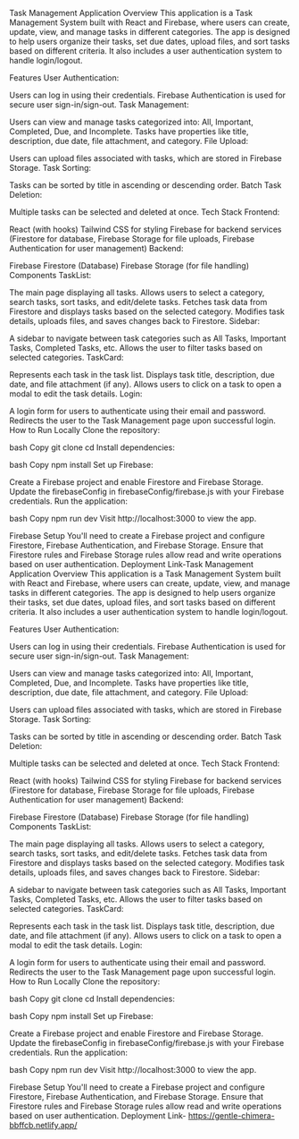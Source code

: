 Task Management Application Overview This application is a Task Management System built with React and Firebase, where users can create, update, view, and manage tasks in different categories. The app is designed to help users organize their tasks, set due dates, upload files, and sort tasks based on different criteria. It also includes a user authentication system to handle login/logout.

Features User Authentication:

Users can log in using their credentials. Firebase Authentication is used for secure user sign-in/sign-out. Task Management:

Users can view and manage tasks categorized into: All, Important, Completed, Due, and Incomplete. Tasks have properties like title, description, due date, file attachment, and category. File Upload:

Users can upload files associated with tasks, which are stored in Firebase Storage. Task Sorting:

Tasks can be sorted by title in ascending or descending order. Batch Task Deletion:

Multiple tasks can be selected and deleted at once. Tech Stack Frontend:

React (with hooks) Tailwind CSS for styling Firebase for backend services (Firestore for database, Firebase Storage for file uploads, Firebase Authentication for user management) Backend:

Firebase Firestore (Database) Firebase Storage (for file handling) Components TaskList:

The main page displaying all tasks. Allows users to select a category, search tasks, sort tasks, and edit/delete tasks. Fetches task data from Firestore and displays tasks based on the selected category. Modifies task details, uploads files, and saves changes back to Firestore. Sidebar:

A sidebar to navigate between task categories such as All Tasks, Important Tasks, Completed Tasks, etc. Allows the user to filter tasks based on selected categories. TaskCard:

Represents each task in the task list. Displays task title, description, due date, and file attachment (if any). Allows users to click on a task to open a modal to edit the task details. Login:

A login form for users to authenticate using their email and password. Redirects the user to the Task Management page upon successful login. How to Run Locally Clone the repository:

bash Copy git clone cd Install dependencies:

bash Copy npm install Set up Firebase:

Create a Firebase project and enable Firestore and Firebase Storage. Update the firebaseConfig in firebaseConfig/firebase.js with your Firebase credentials. Run the application:

bash Copy npm run dev Visit http://localhost:3000 to view the app.

Firebase Setup You'll need to create a Firebase project and configure Firestore, Firebase Authentication, and Firebase Storage. Ensure that Firestore rules and Firebase Storage rules allow read and write operations based on user authentication.
Deployment Link-Task Management Application Overview This application is a Task Management System built with React and Firebase, where users can create, update, view, and manage tasks in different categories. The app is designed to help users organize their tasks, set due dates, upload files, and sort tasks based on different criteria. It also includes a user authentication system to handle login/logout.

Features User Authentication:

Users can log in using their credentials. Firebase Authentication is used for secure user sign-in/sign-out. Task Management:

Users can view and manage tasks categorized into: All, Important, Completed, Due, and Incomplete. Tasks have properties like title, description, due date, file attachment, and category. File Upload:

Users can upload files associated with tasks, which are stored in Firebase Storage. Task Sorting:

Tasks can be sorted by title in ascending or descending order. Batch Task Deletion:

Multiple tasks can be selected and deleted at once. Tech Stack Frontend:

React (with hooks) Tailwind CSS for styling Firebase for backend services (Firestore for database, Firebase Storage for file uploads, Firebase Authentication for user management) Backend:

Firebase Firestore (Database) Firebase Storage (for file handling) Components TaskList:

The main page displaying all tasks. Allows users to select a category, search tasks, sort tasks, and edit/delete tasks. Fetches task data from Firestore and displays tasks based on the selected category. Modifies task details, uploads files, and saves changes back to Firestore. Sidebar:

A sidebar to navigate between task categories such as All Tasks, Important Tasks, Completed Tasks, etc. Allows the user to filter tasks based on selected categories. TaskCard:

Represents each task in the task list. Displays task title, description, due date, and file attachment (if any). Allows users to click on a task to open a modal to edit the task details. Login:

A login form for users to authenticate using their email and password. Redirects the user to the Task Management page upon successful login. How to Run Locally Clone the repository:

bash Copy git clone cd Install dependencies:

bash Copy npm install Set up Firebase:

Create a Firebase project and enable Firestore and Firebase Storage. Update the firebaseConfig in firebaseConfig/firebase.js with your Firebase credentials. Run the application:

bash Copy npm run dev Visit http://localhost:3000 to view the app.

Firebase Setup You'll need to create a Firebase project and configure Firestore, Firebase Authentication, and Firebase Storage. Ensure that Firestore rules and Firebase Storage rules allow read and write operations based on user authentication.
Deployment Link- https://gentle-chimera-bbffcb.netlify.app/


